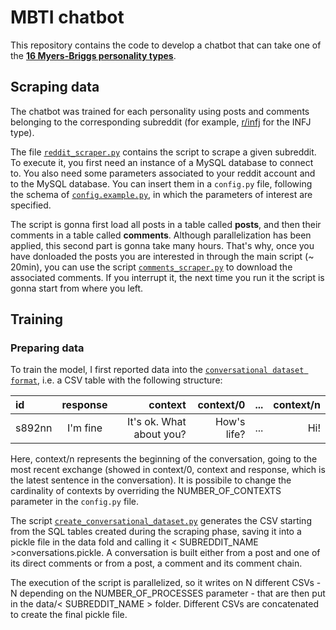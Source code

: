 
# __MBTI chatbot__

This repository contains the code to develop a chatbot that can take one of the [__16 Myers-Briggs personality types__](https://www.16personalities.com/personality-types).

## __Scraping data__

The chatbot was trained for each personality using posts and comments belonging to the corresponding subreddit (for example, [r/infj](https://www.reddit.com/r/infj/) for the INFJ type). 

The file [`reddit_scraper.py`](https://github.com/aleceress/mbti_chatbot/blob/master/subreddit_scraper.py) contains the script to scrape a given subreddit.
To execute it, you first need an instance of a MySQL database to connect to.
You also need some parameters associated to your reddit account and to the MySQL database. You can insert them in a `config.py` file, following the schema of [`config.example.py`](https://github.com/aleceress/mbti_chatbot/blob/master/config.example.py), in which the parameters of interest are specified.

The script is gonna first load all posts in a table called __posts__, and then their comments in a table called __comments__. Although parallelization has been applied, this second part is gonna take many hours. That's why, once you have donloaded the posts you are interested in through the main script (~ 20min), you can use the script [`comments_scraper.py`](https://github.com/aleceress/mbti_chatbot/blob/master/comments_scraper.py) to download the associated comments. If you interrupt it, the next time you run it the script is gonna start from where you left.

## __Training__

### __Preparing data__
To train the model, I first reported data into the [`conversational dataset format`](https://github.com/PolyAI-LDN/conversational-datasets), i.e. a CSV table with the following structure:

| id          | response    | context       | context/0 | ... | context/n |
| :---        |    :----:   |          ---: |---:       | ---:|       ---:|
| s892nn     |  I'm fine      | It's ok. What about you?   | How's life?          |  ... |  Hi!      |

Here, context/n represents the beginning of the conversation, going to the most recent exchange (showed in context/0, context and response, which is the latest sentence in the conversation). It is possibile to change the cardinality of contexts by overriding the NUMBER_OF_CONTEXTS parameter in the `config.py` file.

The script [`create_conversational_dataset.py`](https://github.com/aleceress/mbti_chatbot/blob/master/create_conversational_dataset.py) generates the CSV starting from the SQL tables created during the scraping phase, saving it into a pickle file in the data fold and calling it < SUBREDDIT_NAME >conversations.pickle.
A conversation is built either from a post and one of its direct comments or from a post, a comment and its comment chain.

The execution of the script is parallelized, so it writes on N different CSVs - N depending on the NUMBER_OF_PROCESSES parameter - that are then put in the data/< SUBREDDIT_NAME > folder. Different CSVs are concatenated to create the final pickle file.